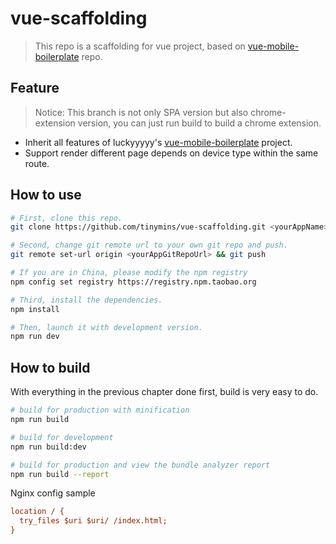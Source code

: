 # vue-scaffolding

> This repo is a scaffolding for vue project, based on [vue-mobile-boilerplate](https://github.com/luckyyyyy/vue-example) repo.

## Feature

> Notice: This branch is not only SPA version but also chrome-extension version, you can just run build to build a chrome extension.
  * Inherit all features of luckyyyyy's [vue-mobile-boilerplate](https://github.com/luckyyyyy/vue-example) project.
  * Support render different page depends on device type within the same route.

## How to use

  ```bash
  # First, clone this repo.
  git clone https://github.com/tinymins/vue-scaffolding.git <yourAppName> && cd <yourAppName>

  # Second, change git remote url to your own git repo and push.
  git remote set-url origin <yourAppGitRepoUrl> && git push

  # If you are in China, please modify the npm registry
  npm config set registry https://registry.npm.taobao.org

  # Third, install the dependencies.
  npm install

  # Then, launch it with development version.
  npm run dev
  ```

## How to build

  With everything in the previous chapter done first, build is very easy to do.

  ``` bash
  # build for production with minification
  npm run build

  # build for development
  npm run build:dev

  # build for production and view the bundle analyzer report
  npm run build --report
  ```

  Nginx config sample

  ```ini
  location / {
    try_files $uri $uri/ /index.html;
  }
  ```
